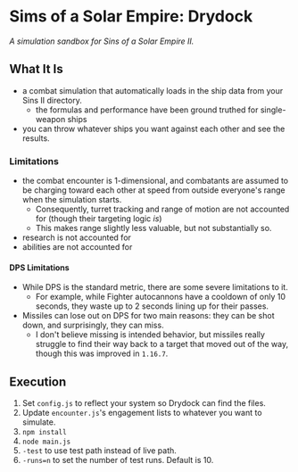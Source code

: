 # Sims of a Solar Empire: Drydock

_A simulation sandbox for Sins of a Solar Empire II._

## What It Is

- a combat simulation that automatically loads in the ship data from your Sins II directory.
  - the formulas and performance have been ground truthed for single-weapon ships
- you can throw whatever ships you want against each other and see the results.

### Limitations

- the combat encounter is 1-dimensional, and combatants are assumed to be charging toward each other at speed from outside everyone's range when the simulation starts.
  - Consequently, turret tracking and range of motion are not accounted for (though their targeting logic _is_)
  - This makes range slightly less valuable, but not substantially so.
- research is not accounted for
- abilities are not accounted for

#### DPS Limitations

- While DPS is the standard metric, there are some severe limitations to it.
  - For example, while Fighter autocannons have a cooldown of only 10 seconds, they waste up to 2 seconds lining up for their passes.
- Missiles can lose out on DPS for two main reasons: they can be shot down, and surprisingly, they can miss.
  - I don't believe missing is intended behavior, but missiles really struggle to find their way back to a target that moved out of the way, though this was improved in `1.16.7`.

## Execution

1. Set `config.js` to reflect your system so Drydock can find the files.
2. Update `encounter.js`'s engagement lists to whatever you want to simulate.
3. `npm install`
4. `node main.js`
  1. `-test` to use test path instead of live path.
  2. `-runs=n` to set the number of test runs. Default is 10.
